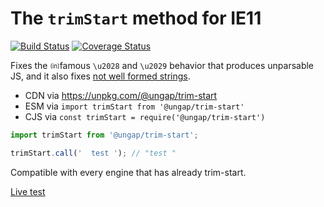 # The `trimStart` method for IE11

[![Build Status](https://travis-ci.com/ungap/trim-start.svg?branch=master)](https://travis-ci.com/ungap/trim-start) [![Coverage Status](https://coveralls.io/repos/github/ungap/trim-start/badge.svg?branch=master)](https://coveralls.io/github/ungap/trim-start?branch=master)

Fixes the <sub><sup>(in)</sup></sub>famous `\u2028` and `\u2029` behavior that produces unparsable JS, and it also fixes [not well formed strings](https://github.com/tc39/proposal-well-formed-stringify).

  * CDN via https://unpkg.com/@ungap/trim-start
  * ESM via `import trimStart from '@ungap/trim-start'`
  * CJS via `const trimStart = require('@ungap/trim-start')`

```js
import trimStart from '@ungap/trim-start';

trimStart.call('  test '); // "test "
```

Compatible with every engine that has already trim-start.

[Live test](https://ungap.github.io/trim-start/test/)
